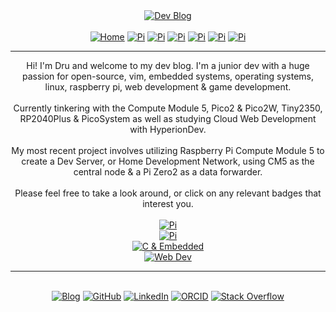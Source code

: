 <!-- Blog v1 -->
<!-- Dru Delarosa -->
<!-- @dntstck -->
<!-- Header -->
<div align="center">    <a href="https://github.com/dntstck/blog" target="_blank"><img alt="Dev Blog" src="https://img.shields.io/badge/-Developer%20Blog-FE7A16?&logo=git&logoColor=white"></a><br><br> 
<div align="center"><a href="https://github.com/dntstck/blog/" target="_blank"><img alt="Home" src="https://img.shields.io/badge/-Home-151515?&logo=Arduino&logoColor=C51A4A"></a> <a href="./cm5" target="_blank"><img alt="Pi" src="https://img.shields.io/badge/-CM5-151515?&logo=raspberrypi&logoColor=C51A4A"></a> <a href="./picosystem" target="_blank"><img alt="Pi" src="https://img.shields.io/badge/-PicoSystem-151515?&logo=raspberrypi&logoColor=C51A4A"></a> <a href=".devserver" target="_blank"><img alt="Pi" src="https://img.shields.io/badge/-Dev%20Server-151515?&logo=Ubuntu&logoColor=C51A4A"></a> <a href="./osnetworking" target="_blank"><img alt="Pi" src="https://img.shields.io/badge/-OS%20&%20Networking-151515?&logo=freebsd&logoColor=C51A4A"></a> <a href="./thoughts" target="_blank"><img alt="Pi" src="https://img.shields.io/badge/-Thoughts-151515?&logo=linux&logoColor=C51A4A"></a> <a href="./misc" target="_blank"><img alt="Pi" src="https://img.shields.io/badge/-Misc-151515?&logo=Ubuntu&logoColor=C51A4A"></a></div><hr>
<!-- Main --> 
<div align="center">Hi! I'm Dru and welcome to my dev blog. I'm a junior dev with a huge passion for open-source, vim, embedded systems, operating systems, linux, raspberry pi, web development & game development. 
<br><br>
Currently tinkering with the Compute Module 5, Pico2 & Pico2W, Tiny2350, RP2040Plus & PicoSystem as well as studying Cloud Web Development with HyperionDev. 
<br><br>
My most recent project involves utilizing Raspberry Pi Compute Module 5 to create a Dev Server, or Home Development Network, using CM5 as the central node & a Pi Zero2 as a data forwarder.
<br><br>
Please feel free to take a look around, or click on any relevant badges that interest you.</div><br>
<div align="center"><a href="./raspberrypi" target="_blank"><img alt="Pi" src="https://img.shields.io/badge/-Raspberry%20Pi-8a3f8f?&logo=Raspberry-Pi&logoColor=C51A4A"></a></div>
 <div align="center"><a href="./microcontrollers" target="_blank"><img alt="Pi" src="https://img.shields.io/badge/-Microcontrollers-007A33?&logo=Arduino&logoColor=FE7A16"></a></div>
<div align="center"><a href="./embeddedc" target="_blank"><img alt="C & Embedded" src="https://img.shields.io/badge/-C%20&%20Embedded-2A9D8F?&logo=C&logoColor=white"></a></div>
<div align="center"><a href="./webdev" target="_blank"><img alt="Web Dev" src="https://img.shields.io/badge/-Web%20Development-FF5733?&logo=html5&logoColor=white"></a></div>
<hr>
<!-- Footer -->
<br>
<div align="center">
<a href="./index.md"
 target="_blank"><img alt="Blog" src="https://img.shields.io/badge/-Developer%20Blog-DD4814?style=flat-square&logo=github&logoColor=black"></a> <a href="https://dntstck.github.io/blog/" target="_blank"><img alt="GitHub" src="https://img.shields.io/badge/-@dntstck-181717?style=flat-square&logo=GitHub&logoColor=white"></a> <a href="https://www.linkedin.com/in/drudelarosa" target="_blank"><img alt="LinkedIn" src="https://img.shields.io/badge/-LinkedIn-0077B5?style=flat-square&logo=Linkedin&logoColor=white"></a> <a href="https://orcid.org/0009-0003-6755-7655" target="_blank"><img alt="ORCID" src="https://img.shields.io/badge/-ORCID-A6CE39?style=flat-square&logo=ORCID&logoColor=white"></a> <a href="https://stackoverflow.com/users/28874348/dru-delarosa" target="_blank"><img alt="Stack Overflow" src="https://img.shields.io/badge/-Stack%20Overflow-FE7A16?style=flat-square&logo=Stack-Overflow&logoColor=white"></a></div>
  
